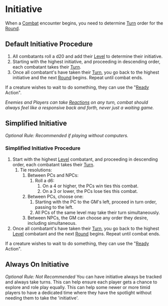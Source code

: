# Initiative

When a [Combat](Combat.md) encounter begins, you need to determine [Turn](Turn.md) order for the [Round](Round.md).

## Default Initiative Procedure

1. All combatants roll a d20 and add their [Level](../Player%20Characters/Derived%20Statistics/Level.md) to determine their initiative.
2. Starting with the highest initiative, and proceeding in descending order, each combatant takes their [Turn](Turn.md).
3. Once all combatant's have taken their [Turn](Turn.md), you go back to the highest initiative and the next [Round](Round.md) begins. Repeat until combat ends.

If a creature wishes to wait to do something, they can use the "[Ready](Reaction.md#Ready) Action".

*Enemies and Players can take [Reactions](Reaction.md) on any turn, combat should always feel like a responsive back and forth, never just a waiting game.*

## Simplified Initiative

*Optional Rule: Recommended if playing without computers.*

### Simplified Initiative Procedure

1. Start with the highest [Level](../Player%20Characters/Derived%20Statistics/Level.md) combatant, and proceeding in descending order, each combatant takes their [Turn](Turn.md).
	1. Tie resolutions:
		1. Between PCs and NPCs:
			1. Roll a d6:
				1. On a 4 or higher, the PCs win ties this combat.
				2. On a 3 or lower, the PCs lose ties this combat.
		2. Between PCs, choose one:
			1. Starting with the PC to the GM's left, proceed in turn order, passing to the left.
			2. All PCs of the same level may take their turn simultaneously.
		3. Between NPCs, the GM can choose any order they desire, including simultaneous.
2. Once all combatant's have taken their [Turn](Turn.md), you go back to the highest [Level](../Player%20Characters/Derived%20Statistics/Level.md) combatant and the next [Round](Round.md) begins. Repeat until combat ends.

If a creature wishes to wait to do something, they can use the "[Ready](Reaction.md#Ready) Action".

## Always On Initiative

*Optional Rule: Not Recommended*
You can have initiative always be tracked and always take turns. This can help ensure each player gets a chance to explore and role play equally. This can help some newer or more timid players to have a dedicated time where they have the spotlight without needing them to take the 'initiative'.
